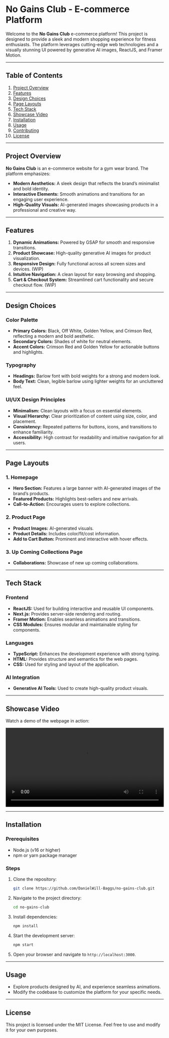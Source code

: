 # No Gains Club - E-commerce Platform

Welcome to the **No Gains Club** e-commerce platform! This project is designed to provide a sleek and modern shopping experience for fitness enthusiasts. The platform leverages cutting-edge web technologies and a visually stunning UI powered by generative AI images, ReactJS, and Framer Motion.

---

## Table of Contents

1. [Project Overview](#project-overview)
2. [Features](#features)
3. [Design Choices](#design-choices)
4. [Page Layouts](#page-layouts)
5. [Tech Stack](#tech-stack)
6. [Showcase Video](#showcase-video)
7. [Installation](#installation)
8. [Usage](#usage)
9. [Contributing](#contributing)
10. [License](#license)

---

## Project Overview

**No Gains Club** is an e-commerce website for a gym wear brand. The platform emphasizes:

- **Modern Aesthetics:** A sleek design that reflects the brand’s minimalist and bold identity.
- **Interactive Elements:** Smooth animations and transitions for an engaging user experience.
- **High-Quality Visuals:** AI-generated images showcasing products in a professional and creative way.

---

## Features

1. **Dynamic Animations:** Powered by GSAP for smooth and responsive transitions.
2. **Product Showcase:** High-quality generative AI images for product visualization.
3. **Responsive Design:** Fully functional across all screen sizes and devices. (WIP)
4. **Intuitive Navigation:** A clean layout for easy browsing and shopping.
5. **Cart & Checkout System:** Streamlined cart functionality and secure checkout flow. (WIP)

---

## Design Choices

### **Color Palette**

- **Primary Colors:** Black, Off White, Golden Yellow, and Crimson Red, reflecting a modern and bold aesthetic.
- **Secondary Colors:** Shades of white for neutral elements.
- **Accent Colors:** Crimson Red and Golden Yellow for actionable buttons and highlights.

### **Typography**

- **Headings:** Barlow font with bold weights for a strong and modern look.
- **Body Text:** Clean, legible barlow using lighter weights for an uncluttered feel.

### **UI/UX Design Principles**

- **Minimalism:** Clean layouts with a focus on essential elements.
- **Visual Hierarchy:** Clear prioritization of content using size, color, and placement.
- **Consistency:** Repeated patterns for buttons, icons, and transitions to enhance familiarity.
- **Accessibility:** High contrast for readability and intuitive navigation for all users.

---

## Page Layouts

### **1. Homepage**

- **Hero Section:** Features a large banner with AI-generated images of the brand’s products.
- **Featured Products:** Highlights best-sellers and new arrivals.
- **Call-to-Action:** Encourages users to explore collections.

### **2. Product Page**

- **Product Images:** AI-generated visuals.
- **Product Details:** Includes color/fit/cost information.
- **Add to Cart Button:** Prominent and interactive with hover effects.

### **3. Up Coming Collections Page**

- **Collaborations:** Showcase of new up coming collaborations.

---

## Tech Stack

### **Frontend**

- **ReactJS:** Used for building interactive and reusable UI components.
- **Next.js:** Provides server-side rendering and routing.
- **Framer Motion:** Enables seamless animations and transitions.
- **CSS Modules:** Ensures modular and maintainable styling for components.

### **Languages**

- **TypeScript:** Enhances the development experience with strong typing.
- **HTML:** Provides structure and semantics for the web pages.
- **CSS:** Used for styling and layout of the application.

### **AI Integration**

- **Generative AI Tools:** Used to create high-quality product visuals.

---

## Showcase Video

Watch a demo of the webpage in action:

<video width="100%" controls>
  <source src="../no-gains-club/public/NGC Showcase Video.mp4" type="video/mp4">
  Your browser does not support the video tag.
</video>

---

## Installation

### **Prerequisites**

- Node.js (v16 or higher)
- npm or yarn package manager

### **Steps**

1. Clone the repository:
   ```bash
   git clone https://github.com/DanielWill-Baggs/no-gains-club.git
   ```
2. Navigate to the project directory:
   ```bash
   cd no-gains-club
   ```
3. Install dependencies:
   ```bash
   npm install
   ```
4. Start the development server:
   ```bash
   npm start
   ```
5. Open your browser and navigate to `http://localhost:3000`.

---

## Usage

- Explore products designed by AI, and experience seamless animations.
- Modify the codebase to customize the platform for your specific needs.

---

## License

This project is licensed under the MIT License. Feel free to use and modify it for your own purposes.
